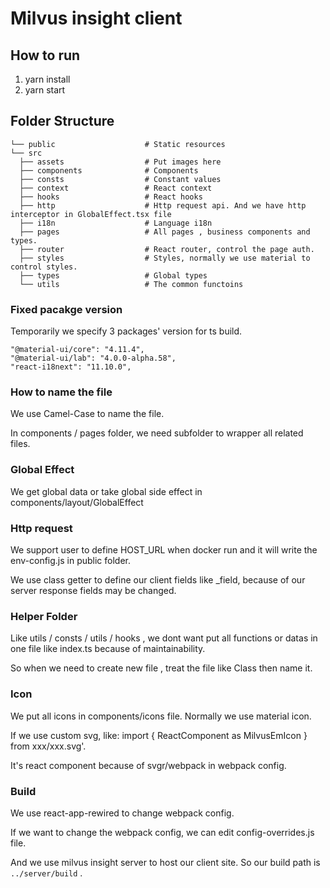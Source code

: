 # Milvus insight client

## How to run

1. yarn install
2. yarn start

## Folder Structure

    └── public                    # Static resources
    └── src
      ├── assets                  # Put images here
      ├── components              # Components
      ├── consts                  # Constant values
      ├── context                 # React context
      ├── hooks                   # React hooks
      ├── http                    # Http request api. And we have http interceptor in GlobalEffect.tsx file
      ├── i18n                    # Language i18n
      ├── pages                   # All pages , business components and types.
      ├── router                  # React router, control the page auth.
      ├── styles                  # Styles, normally we use material to control styles.
      ├── types                   # Global types
      └── utils                   # The common functoins

### Fixed pacakge version

Temporarily we specify 3 packages' version for ts build.
```
"@material-ui/core": "4.11.4",
"@material-ui/lab": "4.0.0-alpha.58",
"react-i18next": "11.10.0",
```

### How to name the file

We use Camel-Case to name the file.

In components / pages folder, we need subfolder to wrapper all related files.

### Global Effect

We get global data or take global side effect in components/layout/GlobalEffect

### Http request

We support user to define HOST_URL when docker run and it will write the env-config.js in public folder.

We use class getter to define our client fields like \_field, because of our server response fields may be changed.

### Helper Folder

Like utils / consts / utils / hooks , we dont want put all functions or datas in one file like index.ts because of maintainability.

So when we need to create new file , treat the file like Class then name it.

### Icon

We put all icons in components/icons file. Normally we use material icon.

If we use custom svg, like: import { ReactComponent as MilvusEmIcon } from xxx/xxx.svg'.

It's react component because of svgr/webpack in webpack config.

### Build

We use react-app-rewired to change webpack config.

If we want to change the webpack config, we can edit config-overrides.js file.

And we use milvus insight server to host our client site. So our build path is `../server/build` .
